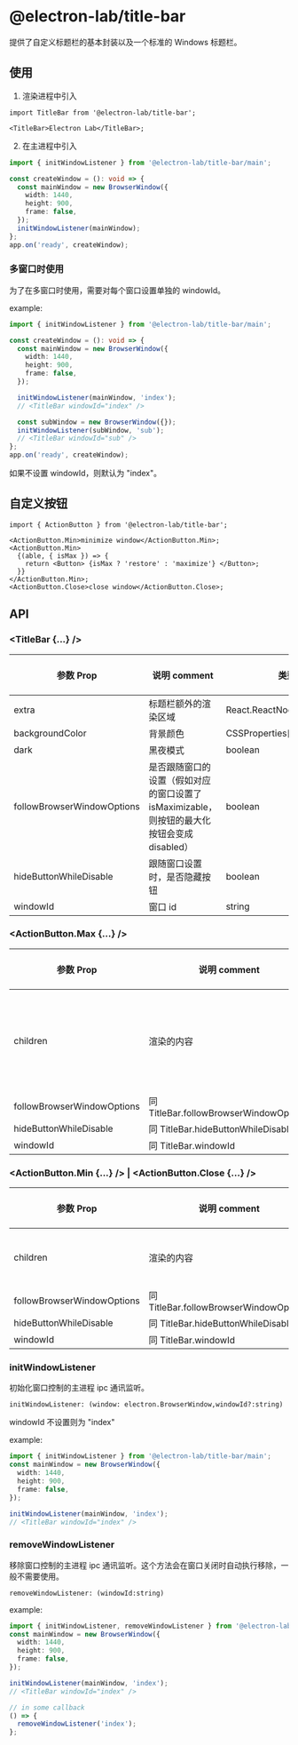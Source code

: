 # @electron-lab/title-bar

提供了自定义标题栏的基本封装以及一个标准的 Windows 标题栏。

## 使用

1. 渲染进程中引入

```tsx
import TitleBar from '@electron-lab/title-bar';

<TitleBar>Electron Lab</TitleBar>;
```

2. 在主进程中引入

```ts
import { initWindowListener } from '@electron-lab/title-bar/main';

const createWindow = (): void => {
  const mainWindow = new BrowserWindow({
    width: 1440,
    height: 900,
    frame: false,
  });
  initWindowListener(mainWindow);
};
app.on('ready', createWindow);
```

### 多窗口时使用

为了在多窗口时使用，需要对每个窗口设置单独的 windowId。

example:

```ts
import { initWindowListener } from '@electron-lab/title-bar/main';

const createWindow = (): void => {
  const mainWindow = new BrowserWindow({
    width: 1440,
    height: 900,
    frame: false,
  });

  initWindowListener(mainWindow, 'index');
  // <TitleBar windowId="index" />

  const subWindow = new BrowserWindow({});
  initWindowListener(subWindow, 'sub');
  // <TitleBar windowId="sub" />
};
app.on('ready', createWindow);
```

如果不设置 windowId，则默认为 "index"。

## 自定义按钮

```tsx
import { ActionButton } from '@electron-lab/title-bar';

<ActionButton.Min>minimize window</ActionButton.Min>;
<ActionButton.Min>
  {(able, { isMax }) => {
    return <Button> {isMax ? 'restore' : 'maximize'} </Button>;
  }}
</ActionButton.Min>;
<ActionButton.Close>close window</ActionButton.Close>;
```

## API

### \<TitleBar {...} /\>

| 参数 Prop | 说明 comment | 类型 Type | 默认值 Default Value | 示例 Example |
| --- | --- | --- | --- | --- |
| extra | 标题栏额外的渲染区域 | React.ReactNode |  | extra={\<Button>设置\</Button>} |
| backgroundColor | 背景颜色 | CSSProperties['backgroundColor'] |  | backgroundColor="red" |
| dark | 黑夜模式 | boolean |  | dark={true} |
| followBrowserWindowOptions | 是否跟随窗口的设置（假如对应的窗口设置了 isMaximizable，则按钮的最大化按钮会变成 disabled） | boolean |  | followBrowserWindowOptions={true} |
| hideButtonWhileDisable | 跟随窗口设置时，是否隐藏按钮 | boolean |  | hideButtonWhileDisable={false} |
| windowId | 窗口 id | string | "index" | windowId="index" |

### \<ActionButton.Max {...} />

| 参数 Prop | 说明 comment | 类型 Type | 默认值 Default Value | 示例 Example |
| --- | --- | --- | --- | --- |
| children | 渲染的内容 | ReactNode \| undefined \| ((able: boolean, state: { isMax: boolean }) => ReactNode) |  | \<ActionButton.Max>{(able,{isMax})=>\<div>isMax: {isMax}\</div>}\</ActionButton.Max> |
| followBrowserWindowOptions | 同 TitleBar.followBrowserWindowOptions |  |  |  |
| hideButtonWhileDisable | 同 TitleBar.hideButtonWhileDisable |  |  |  |
| windowId | 同 TitleBar.windowId |  |  |  |

### \<ActionButton.Min {...} /> | \<ActionButton.Close {...} />

| 参数 Prop | 说明 comment | 类型 Type | 默认值 Default Value | 示例 Example |
| --- | --- | --- | --- | --- |
| children | 渲染的内容 | ReactNode \| undefined \| ((able: boolean) => ReactNode) |  | \<ActionButton.Max>{(able,{isMax})=>\<div>isMax: {isMax}\</div>}\</ActionButton.Max> |
| followBrowserWindowOptions | 同 TitleBar.followBrowserWindowOptions |  |  |  |
| hideButtonWhileDisable | 同 TitleBar.hideButtonWhileDisable |  |  |  |
| windowId | 同 TitleBar.windowId |  |  |  |

### initWindowListener

初始化窗口控制的主进程 ipc 通讯监听。

`initWindowListener: (window: electron.BrowserWindow,windowId?:string)`

windowId 不设置则为 "index"

example:

```ts
import { initWindowListener } from '@electron-lab/title-bar/main';
const mainWindow = new BrowserWindow({
  width: 1440,
  height: 900,
  frame: false,
});

initWindowListener(mainWindow, 'index');
// <TitleBar windowId="index" />
```

### removeWindowListener

移除窗口控制的主进程 ipc 通讯监听。这个方法会在窗口关闭时自动执行移除，一般不需要使用。

`removeWindowListener: (windowId:string)`

example:

```ts
import { initWindowListener, removeWindowListener } from '@electron-lab/title-bar/main';
const mainWindow = new BrowserWindow({
  width: 1440,
  height: 900,
  frame: false,
});

initWindowListener(mainWindow, 'index');
// <TitleBar windowId="index" />

// in some callback
() => {
  removeWindowListener('index');
};
```
